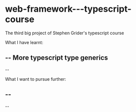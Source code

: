 # web-framework---typescript-course
The third big project of Stephen Grider's typescript course

What I have learnt:

-- More typescript type generics
-- 
--


What I want to pursue further:

--
--
--
